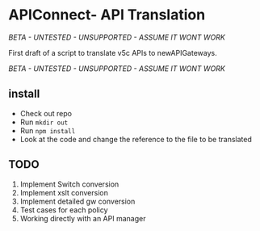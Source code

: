 # APIConnect- API Translation

*BETA - UNTESTED - UNSUPPORTED - ASSUME IT WONT WORK*

First draft of a script to translate v5c APIs to newAPIGateways.


*BETA - UNTESTED - UNSUPPORTED - ASSUME IT WONT WORK*

## install

* Check out repo
* Run `mkdir out`
* Run `npm install`
* Look at the code and change the reference to the file to be translated

## TODO
1. Implement Switch conversion
2. Implement xslt conversion
3. Implement detailed gw conversion
4. Test cases for each policy
5. Working directly with an API manager

